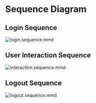 # Sequence Diagram

## Login Sequence

![login.sequence.mmd](https://kroki.io/mermaid/svg/eNqNU9tuwjAMfecr_D76A31AYiA2JJgQ7PKctoZZhKRLUqT-_ZykLS1U2voQyfaxz_GlSZJMHDmJKWz0iRQc8KdCleMk4YhtjCWJkxEXmAB_onJaVZcMTTBLYRzlVArl4MOOOL8wm5flg_t5tXrwbSk3mmtcKUf7EF0Xu-ALj6dKZrOnWD2FhaT8bGMTARADHsJMKawVORIO-xAO-DjXTWGPBRnMHTjtiXoothjl-doZ7cQJQ-hNOwR9RQMx_EJXJlgYLFAxm7R9qYEmFvCIGBPSNb6VoAYvtS7BkZTtSqqcx2FBRxpYCF6JZLtEIxzpKHNcqq-KRQf4n-C_RKOKFVkEDjX2BpbEsRfwrs-opjAPPTTGHo8G7Xc0BzXjTkLuwWkGtSlMH9Z34DJtz7d2QgI_sBWKt9PBQKhGge2VT9qr6W99Q5kRpoZXfcGxC9poUdxW39zO4GJTmO_WvB7ZzHEgb3oHtdyxZV4vDaxvtYCs7n6LAZqZ7rI_0dCx7sapJY5mxSXs0ZZaWRyfQC_WdZzE81iSLaWofwEHEEj6)

## User Interaction Sequence

![interaction.sequence.mmd](https://kroki.io/mermaid/svg/eNp1UMtqAzEMvO9X6N74B3wIJA2BQFtC0sfZ61WDiWO5ljewf1_baV2ypjoYPDOakSSE6KKJFiW8MQbYuYhB6WjIwRG_RnQaO5FE_PPZGHUK6tJBKjVGcuOlx1C-XoVotPHKxWLWgB_Yr7xv4PV222DPRgdKHlejkQtbHkvkm0ELkysTYrl8uOXIquGquDFZk0IlPJEaYK9OWAUJzuxdvITVfgePyto_oxeKCHRNg6SOxUzO6AaGSGd0DBwp4AD9VPfMddeREmcO7xjM5wSv2WIBB7L4b6comxyQPTmeLyJ-T9Hw9RIiX03CxrC3aip8Gr_7BudtpOI=)

## Logout Sequence

![logout.sequence.mmd](https://kroki.io/mermaid/svg/eNptUEtrwzAMvudX6L6a3XMobCtlgcFKu7Gz64ggmtheJBf27ye7KXhkPhi-hz49jDGNkIzYwlsYQhI44XdC77AxKvECdmSH2U4N6LNJgk_TGecCo52FHEXrBT75H_ILz08xrujn_X7Fdf2hcOXLYWa7fbjVt_AykrvwMmZx3JTs0bAWOk9CVrC2qJB1DW5rWrHShe381Y7U57qPcEHPlcGU3PthkkPmKrWIR5zCFXmp3eiUgRWe1ErBV25z3-OIPc3ohEECvIYJH7UBeTjYAf-uZfIJSv8Be3hPsoEdcRztz6ruF5DhjIo=)

